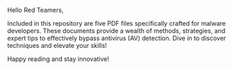 Hello Red Teamers,

Included in this repository are five PDF files specifically crafted for malware developers. These documents provide a wealth of methods, strategies, and expert tips to effectively bypass antivirus (AV) detection. Dive in to discover techniques and elevate your skills!

Happy reading and stay innovative!
